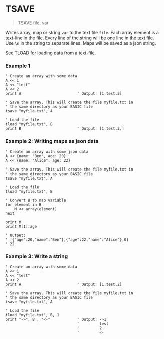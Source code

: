# TSAVE

> TSAVE file, var

Writes array, map or string `var` to the text file `file`. Each array element is a text-line in the file. Every line of the string will be one line in the text file. Use `\n` in the string to separate lines. Maps will be saved as a json string.

See TLOAD for loading data from a text-file.

### Example 1

```
' Create an array with some data
A << 1
A << "test"
A << 2
print A                         ' Output: [1,test,2]

' Save the array. This will create the file myfile.txt in
' the same directory as your BASIC file
tsave "myfile.txt", A

' Load the file
tload "myfile.txt", B
print B                         ' Output: [1,test,2,]
```

### Example 2: Writing maps as json data

```
' Create an array with some json data
A << {name: "Ben", age: 20}
A << {name: "Alice", age: 22}

' Save the array. This will create the file myfile.txt in
' the same directory as your BASIC file
tsave "myfile.txt", A

' Load the file
tload "myfile.txt", B

' Convert B to map variable
for element in B
    M << array(element)
next

print M
print M[1].age

' Output: 
' [{"age":20,"name":"Ben"},{"age":22,"name":"Alice"},0]
' 22
```

### Example 3: Write a string

```
' Create an array with some data
A << 1
A << "test"
A << 2
print A                         ' Output: [1,test,2]

' Save the array. This will create the file myfile.txt in
' the same directory as your BASIC file
tsave "myfile.txt", A

' Load the file
tload "myfile.txt", B, 1
print "->"; B ; "<-"            ' Output: ->1
                                '         test
                                '         2
                                '         <-
```
